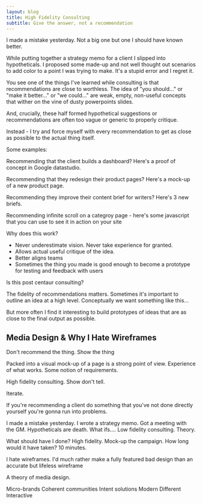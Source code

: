 ```yaml
---
layout: blog
title: High Fidelity Consulting
subtitle: Give the answer, not a recommendation
---
```


I made a mistake yesterday. Not a big one but one I should have known better.

While putting together a strategy memo for a client I slipped into hypotheticals. I proposed some made-up and not well thought out scenarios to add color to a point I was trying to make. It's a stupid error and I regret it.

You see one of the things I've learned while consulting is that recommendations are close to worthless. The idea of "you should..." or "make it better..." or "we could..." are weak, empty, non-useful concepts that wither on the vine of dusty powerpoints slides.

And, crucially, these half formed hypothetical suggestions or recommendations are often too vague or generic to properly critique.

Instead - I try and force myself with every recommendation to get as close as possible to the actual thing itself. 

Some examples:

Recommending that the client builds a dashboard? Here's a proof of concept in Google datastudio.

Recommending that they redesign their product pages? Here's a mock-up of a new product page.

Recommending they improve their content brief for writers? Here's 3 new briefs.

Recommending infinite scroll on a categroy page - here's some javascript that you can use to see it in action on your site



Why does this work?

- Never underestimate vision. Never take experience for granted.
- Allows actual useful critique of the idea.
- Better aligns teams 
- Sometimes the thing you made is good enough to become a prototype for testing and feedback with users







Is this post centaur consulting?


The fidelity of recommendations matters. Sometimes it's important to outline an idea at a high level. Conceptually we want something like this...

But more often I find it interesting to build prototypes of ideas that are as close to the final output as possible.






## Media Design & Why I Hate Wireframes



Don't recommend the thing. Show the thing

Packed into a visual mock-up of a page is a strong point of view. Experience of what works. Some notion of requirements.

High fidelity consulting. Show don't tell.



Iterate.


If you're recommending a client do something that you've not done directly yourself you're gonna run into problems.

I made a mistake yesterday. I wrote a strategy memo. Got a meeting with the GM. Hypotheticals are death. What ifs.... Low fidelity consulting. Theory.

What should have I done? High fidelity. Mock-up the campaign. How long would it have taken? 10 minutes.

I hate wireframes. I'd much rather make a fully featured bad design than an accurate but lifeless wireframe



A theory of media design.

Micro-brands
Coherent communities
Intent solutions
Modern
Different
Interactive

